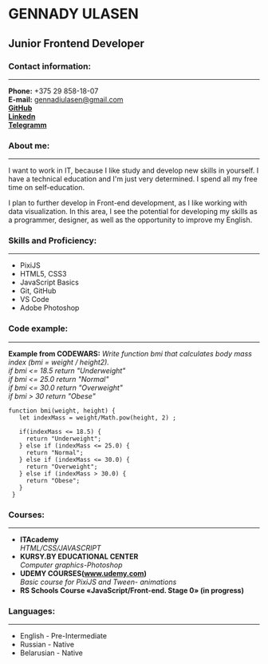 # GENNADY ULASEN
## Junior Frontend Developer

### Contact information:
***
**Phone:** +375 29 858-18-07  
**E-mail:** gennadiulasen@gmail.com  
[**GitHub**](https://github.com/GennadyUlasen)  
[**Linkedn**](https://www.linkedin.com/in/gennnadyulasen/)  
[**Telegramm**](@GennadyUlasen)
### About me:
***
I want to work in IT, because I like study and develop new skills in yourself. I have a technical education and I'm just very determined. I spend all my free time on self-education.

I plan to further develop in Front-end development, as I like working with data visualization. In this area, I see the potential for developing my skills as a programmer, designer, as well as the opportunity to improve my English.
### Skills and Proficiency:
***
- PixiJS
- HTML5, CSS3
- JavaScript Basics
- Git, GitHub
- VS Code
- Adobe Photoshop
### Code example:
***
**Example from CODEWARS:**  *Write function bmi that calculates body mass index (bmi = weight / height2).*      
*if bmi <= 18.5 return "Underweight"*      
*if bmi <= 25.0 return "Normal"*    
*if bmi <= 30.0 return "Overweight"*   
*if bmi > 30 return "Obese"*  
```
function bmi(weight, height) {
   let indexMass = weight/Math.pow(height, 2) ;

   if(indexMass <= 18.5) {
     return "Underweight";
   } else if (indexMass <= 25.0) {
     return "Normal";
   } else if (indexMass <= 30.0) {
     return "Overweight";
   } else if (indexMass > 30.0) {
     return "Obese";
   }
 }
```  
### Courses:
***
- **ITAcademy**  
*HTML/CSS/JAVASCRIPT*  
- **KURSY.BY EDUCATIONAL CENTER**  
*Computer graphics-Photoshop*  
- **UDEMY COURSES(www.udemy.com)**    
*Basic course for PixiJS and Tween- animations*    
- **RS Schools Course «JavaScript/Front-end. Stage 0» (in progress)**
### Languages:
***
- English - Pre-Intermediate  
- Russian - Native  
- Belarusian - Native
